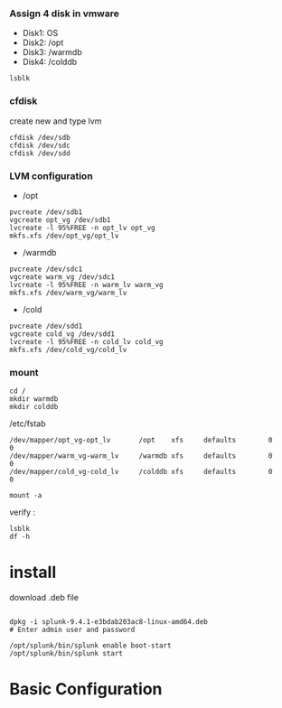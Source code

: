 ### Assign 4 disk in vmware
- Disk1: OS
- Disk2: /opt
- Disk3: /warmdb
- Disk4: /colddb

```
lsblk
```


### cfdisk
create new and type lvm
```
cfdisk /dev/sdb
cfdisk /dev/sdc
cfdisk /dev/sdd
```

### LVM configuration
- /opt
```
pvcreate /dev/sdb1
vgcreate opt_vg /dev/sdb1
lvcreate -l 95%FREE -n opt_lv opt_vg
mkfs.xfs /dev/opt_vg/opt_lv
```
- /warmdb
```
pvcreate /dev/sdc1
vgcreate warm_vg /dev/sdc1
lvcreate -l 95%FREE -n warm_lv warm_vg
mkfs.xfs /dev/warm_vg/warm_lv
```
- /cold
```
pvcreate /dev/sdd1
vgcreate cold_vg /dev/sdd1
lvcreate -l 95%FREE -n cold_lv cold_vg
mkfs.xfs /dev/cold_vg/cold_lv
```

### mount 
```
cd /
mkdir warmdb
mkdir colddb
```

/etc/fstab
```
/dev/mapper/opt_vg-opt_lv       /opt    xfs     defaults        0       0
/dev/mapper/warm_vg-warm_lv     /warmdb xfs     defaults        0       0
/dev/mapper/cold_vg-cold_lv     /colddb xfs     defaults        0       0
```

```
mount -a
```

verify :
```
lsblk
df -h
```

# install 
download .deb file
```
```
```
dpkg -i splunk-9.4.1-e3bdab203ac8-linux-amd64.deb
# Enter admin user and password
```

```
/opt/splunk/bin/splunk enable boot-start
/opt/splunk/bin/splunk start
```
# Basic Configuration
